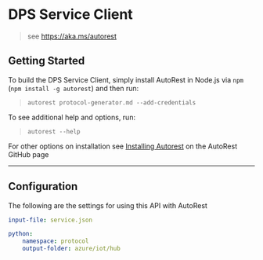 # DPS Service Client
> see https://aka.ms/autorest

## Getting Started
To build the DPS Service Client, simply install AutoRest in Node.js via `npm` (`npm install -g autorest`) and then run:
> `autorest protocol-generator.md --add-credentials`

To see additional help and options, run:
> `autorest --help`

For other options on installation see [Installing Autorest](https://aka.ms/autorest/install) on the AutoRest GitHub page

---

## Configuration
The following are the settings for using this API with AutoRest

```yaml
input-file: service.json

python:
    namespace: protocol
    output-folder: azure/iot/hub
```